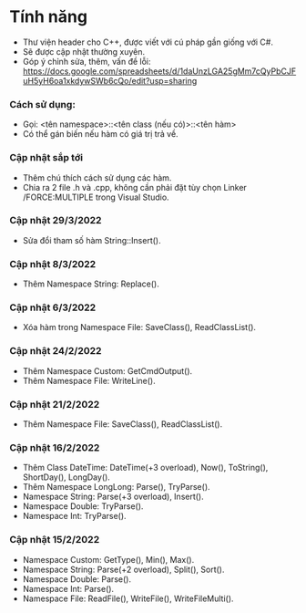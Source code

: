 # Tính năng
- Thư viện header cho C++, được viết với cú pháp gần giống với C#.
- Sẽ được cập nhật thường xuyên.
- Góp ý chỉnh sửa, thêm, vấn đề lỗi: https://docs.google.com/spreadsheets/d/1daUnzLGA25gMm7cQyPbCJFuH5yH6oa1xkdywSWb6cQo/edit?usp=sharing

### Cách sử dụng:
- Gọi: &lt;tên namespace&gt;::&lt;tên class (nếu có)&gt;::&lt;tên hàm&gt;
- Có thể gán biến nếu hàm có giá trị trả về.

### Cập nhật sắp tới
- Thêm chú thích cách sử dụng các hàm.
- Chia ra 2 file .h và .cpp, không cần phải đặt tùy chọn Linker /FORCE:MULTIPLE trong Visual Studio.

### Cập nhật 29/3/2022
- Sửa đổi tham số hàm String::Insert().

### Cập nhật 8/3/2022
- Thêm Namespace String: Replace().

### Cập nhật 6/3/2022
- Xóa hàm trong Namespace File: SaveClass(), ReadClassList().

### Cập nhật 24/2/2022
- Thêm Namespace Custom: GetCmdOutput().
- Thêm Namespace File: WriteLine().

### Cập nhật 21/2/2022
- Thêm Namespace File: SaveClass(), ReadClassList().

### Cập nhật 16/2/2022
- Thêm Class DateTime: DateTime(+3 overload), Now(), ToString(), ShortDay(), LongDay().
- Thêm Namespace LongLong: Parse(), TryParse().
- Namespace String: Parse(+3 overload), Insert().
- Namespace Double: TryParse().
- Namespace Int: TryParse().

### Cập nhật 15/2/2022
- Namespace Custom: GetType(), Min(), Max().
- Namespace String: Parse(+2 overload), Split(), Sort().
- Namespace Double: Parse().
- Namespace Int: Parse().
- Namespace File: ReadFile(), WriteFile(), WriteFileMulti().
